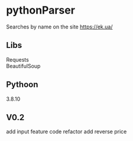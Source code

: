 # pythonParser
Searches by name on the site https://ek.ua/
<h2>Libs </h2>
Requests<br>
BeautifulSoup
<h2>Pythoon</h2>
3.8.10
<h2>V0.2 </h2>
add input feature
code refactor
add reverse price
